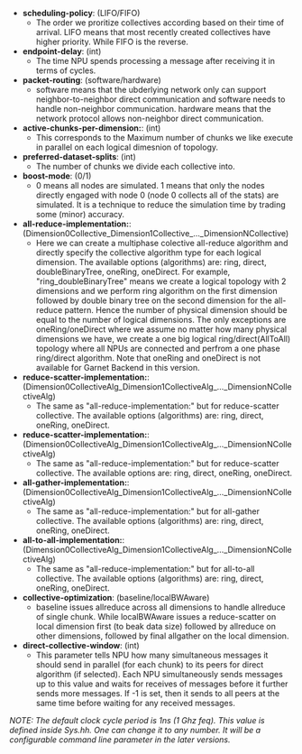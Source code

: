 *  **scheduling-policy**: (LIFO/FIFO) 
	* The order we proritize collectives according based on their time of arrival.
        LIFO means that most recently created collectives have higher priority. While
	FIFO is the reverse.
*   **endpoint-delay**: (int)
	* The time NPU spends processing a message after receiving it in terms of cycles.
*   **packet-routing**: (software/hardware)
	* software means that the ubderlying network only can support neighbor-to-neighbor 
	direct communication and software needs to handle non-neighbor communication.
        hardware means that the network protocol allows non-neighbor direct communication.
*  **active-chunks-per-dimension:**: (int)
	* This corresponds to the Maximum number of chunks we like execute in parallel on
	each logical dimesnion of topology.
*  **preferred-dataset-splits**: (int)
	* The number of chunks we divide each collective into.
*  **boost-mode**: (0/1)
	* 0 means all nodes are simulated. 1 means that only the nodes
	directly engaged with node 0 (node 0 collects all of the stats)
	are simulated. It is a technique to reduce the simulation time
	by trading some (minor) accuracy.
* **all-reduce-implementation:**: (Dimension0Collective_Dimension1Collective_...\_DimensionNCollective)
	* Here we can create a multiphase colective all-reduce algorithm and directly specify
	the collective algorithm type for each logical dimension. The available options (algorithms) are:
	ring, direct, doubleBinaryTree, oneRing, oneDirect.
	For example, "ring_doubleBinaryTree" means we create a 
	logical topology with 2 dimensions and we perform ring algorithm
	on the first dimension followed by double binary tree on the second
	dimension for the all-reduce pattern. Hence the number of physical dimension should be
	equal to the number of logical dimensions. The only exceptions are oneRing/oneDirect
	where we assume no matter how many physical dimensions we have, we create a one big logical
	ring/direct(AllToAll) topology where all NPUs are connected and perfrom a one phase ring/direct algorithm.
	Note that oneRing and oneDirect is not available for Garnet Backend in this version. 
* **reduce-scatter-implementation:**: (Dimension0CollectiveAlg_Dimension1CollectiveAlg_...\_DimensionNCollectiveAlg)
	* The same as "all-reduce-implementation:" but for reduce-scatter collective. 
	The available options (algorithms) are: ring, direct, oneRing, oneDirect.
* **reduce-scatter-implementation:**: (Dimension0CollectiveAlg_Dimension1CollectiveAlg_...\_DimensionNCollectiveAlg)
	* The same as "all-reduce-implementation:" but for reduce-scatter collective. 
	The available options are: ring, direct, oneRing, oneDirect.
* **all-gather-implementation:**: (Dimension0CollectiveAlg_Dimension1CollectiveAlg_...\_DimensionNCollectiveAlg)
	* The same as "all-reduce-implementation:" but for all-gather collective. 
	The available options (algorithms) are: ring, direct, oneRing, oneDirect.
* **all-to-all-implementation:**: (Dimension0CollectiveAlg_Dimension1CollectiveAlg_...\_DimensionNCollectiveAlg)
	* The same as "all-reduce-implementation:" but for all-to-all collective. 
	The available options (algorithms) are: ring, direct, oneRing, oneDirect.  
* **collective-optimization**: (baseline/localBWAware)
	* baseline issues allreduce across all dimensions to handle
	allreduce of single chunk. While localBWAware issues a 
	reduce-scatter on  local dimension first (to beak data size)
	followed by allreduce on other dimensions, followed by final allgather
	on the local dimension.
* **direct-collective-window**: (int)
	* This parameter tells NPU how many simultaneous messages it should send in parallel (for each chunk)
	to its peers for direct algorithm (if selected). Each NPU simultaneously sends messages up to this value
	and waits for receives of messages before it further sends more messages. If -1 is set, then it sends to
	all peers at the same time before waiting for any received messages.
	
*NOTE: The default clock cycle period is 1ns (1 Ghz feq). This value is defined inside Sys.hh.
One can change it to any number. It will be a configurable command line parameter in the later
versions.*
